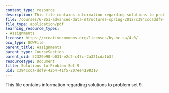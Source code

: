 ```yaml
---
content_type: resource
description: This file contains information regarding solutions to problem set 9.
file: /courses/6-851-advanced-data-structures-spring-2012/c394cccaddf942b441f5207ee4198310_MIT6_851S12_ps9sol.pdf
file_type: application/pdf
learning_resource_types:
- Assignments
license: https://creativecommons.org/licenses/by-nc-sa/4.0/
ocw_type: OCWFile
parent_title: Assignments
parent_type: CourseSection
parent_uid: 32329e90-b031-e2c2-c47c-2a321cdafb3f
resourcetype: Document
title: Solutions to Problem Set 9
uid: c394ccca-ddf9-42b4-41f5-207ee4198310
---
```

This file contains information regarding solutions to problem set 9.